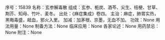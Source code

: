 序号：15839
名称：玄参解毒散
组成：玄参、栀炭、酒芩、尖生、桔梗、甘草、荆芥、知母、竹叶、麦冬。
出处：《麻症集成》卷四。
主治：麻症，肺胃实热，黑晦毒盛，衄血，邪火入里。
加减：加茅根、京墨，无血不加。
功效：None
用法用量：None
制备方法：None
临床应用：None
各家论述：None
用药禁忌：None
附注：None
